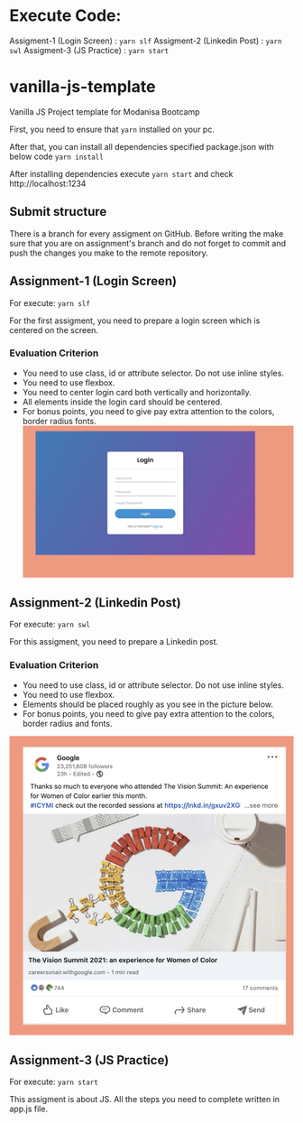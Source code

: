 # Execute Code:
Assigment-1 (Login Screen) : `yarn slf` 
Assigment-2 (Linkedin Post) : `yarn swl` 
Assigment-3 (JS Practice) : `yarn start` 


# vanilla-js-template
Vanilla JS Project template for Modanisa Bootcamp


First, you need to ensure that `yarn` installed on your pc.

After that, you can install all dependencies specified package.json with below code
`yarn install`

After installing dependencies execute `yarn start` and check http://localhost:1234

## Submit structure
There is a branch for every assigment on GitHub. Before writing the make sure that you
are on assignment's branch and do not forget to commit and push the changes you make 
to the remote repository.


## Assignment-1 (Login Screen)

For execute: `yarn slf` 

For the first assigment, you need to prepare a login screen which is centered on the screen.

### Evaluation Criterion
- You need to use class, id or attribute selector. Do not use inline styles.
- You need to use flexbox.
- You need to center login card both vertically and horizontally.
- All elements inside the login card should be centered.
- For bonus points, you need to give pay extra attention to the colors, border radius fonts.
![This is an image](./assets/login-screen.png)


## Assignment-2 (Linkedin Post)

For execute: `yarn swl`

For this assigment, you need to prepare a Linkedin post.

### Evaluation Criterion
- You need to use class, id or attribute selector. Do not use inline styles.
- You need to use flexbox.
- Elements should be placed roughly as you see in the picture below.
- For bonus points, you need to give pay extra attention to the colors, border radius and fonts.


![This is an image](./assets/linkedin-post.png)

## Assignment-3 (JS Practice)

For execute: `yarn start` 

This assigment is about JS. All the steps you need to complete written in app.js file.
